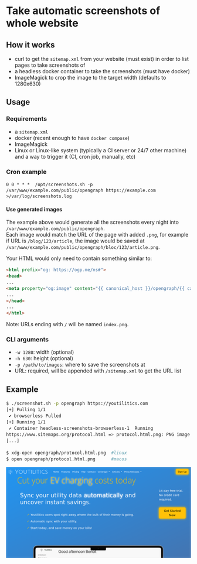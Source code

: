 # Take automatic screenshots of whole website 

## How it works

- curl to get the `sitemap.xml` from your website (must exist) in order to list pages to take screenshots of
- a headless docker container to take the screenshots (must have docker)
- ImageMagick to crop the image to the target width (defaults to 1280x630)

## Usage

### Requirements

- a `sitemap.xml`
- docker (recent enough to have `docker compose`)
- ImageMagick
- Linux or Linux-like system (typically a CI server or 24/7 other machine) and a way to trigger it (CI, cron job, manually, etc)

### Cron example

```cron
0 0 * * *  /opt/screenshots.sh -p /var/www/example.com/public/opengraph https://example.com >/var/log/screenshots.log
```

#### Use generated images

The example above would generate all the screenshots every night into `/var/www/example.com/public/opengraph`.  
Each image would match the URL of the page with added `.png`, for example if URL is `/blog/123/article`, the image would be saved at `/var/www/example.com/public/opengraph/bloc/123/article.png`.

Your HTML would only need to contain something similar to:

```html
<html prefix="og: https://ogp.me/ns#">
<head>
...
<meta property="og:image" content="{{ canonical_host }}/opengraph/{{ canonical_path }}" />
...
</head>
...
</html>
```

Note: URLs ending with `/` will be named `index.png`.

### CLI arguments

- `-w 1280`: width (optional)
- `-h 630`: height (optional)
- `-p /path/to/images`: where to save the screenshots at
- URL: required, will be appended with `/sitemap.xml` to get the URL list

## Example

```bash
$ ./screenshot.sh -p opengraph https://youtilitics.com
[+] Pulling 1/1
 ✔ browserless Pulled                                                                                                                                                                                                                                     0.8s
[+] Running 1/1
 ✔ Container headless-screenshots-browserless-1  Running                                                                                                                                                                                                  0.0s
https://www.sitemaps.org/protocol.html => protocol.html.png: PNG image data, 1280 x 630, 8-bit/color RGB, non-interlaced
[...]

$ xdg-open opengraph/protocol.html.png  #linux
$ open opengraph/protocol.html.png      #macos
```

![example with Youtilitics homepage](index.png "Example with Youtilitics homepage")

